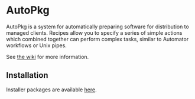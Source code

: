 AutoPkg
=======

AutoPkg is a system for automatically preparing software for distribution to
managed clients. Recipes allow you to specify a series of simple actions which
combined together can perform complex tasks, similar to Automator workflows or
Unix pipes.

See [the wiki](https://github.com/autopkg/autopkg/wiki#introduction) for more information.

Installation
------------

Installer packages are available [here](https://github.com/autopkg/autopkg/releases).
